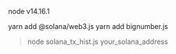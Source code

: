 node v14.16.1

yarn add @solana/web3.js
yarn add bignumber.js

> node solana_tx_hist.js your_solana_address
